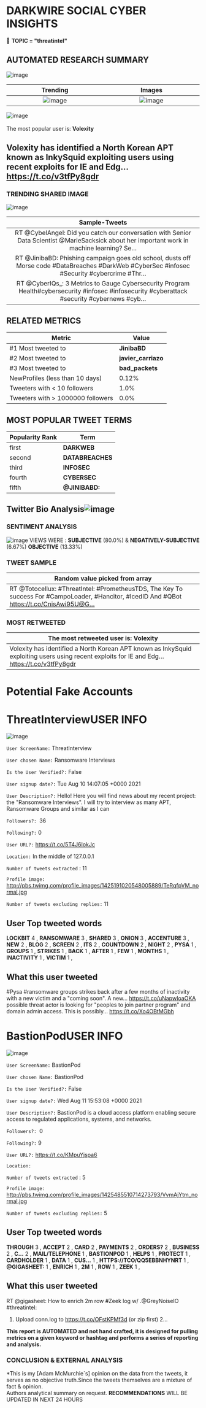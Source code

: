 # DARKWIRE SOCIAL CYBER INSIGHTS 
&#x1F34E; **TOPIC = "threatintel"**

## AUTOMATED RESEARCH SUMMARY
  ![image](darkLogo.png)   

|  Trending  |   Images | 
:-------------------------:|:-------------------------:
|  ![image](assets/threatintel/imageFile1.jpg)     <img width=200/> | ![image](assets/threatintel/imageFile2.jpg) <img width=200/> |   
 
 
![image](assets/threatintel/TWEETS.png)
<br></br>
The most popular user is: **Volexity**  
 

## Volexity has identified a North Korean APT known as InkySquid exploiting users using recent exploits for IE and Edg… https://t.co/v3tfPy8gdr 

  




### TRENDING SHARED IMAGE

![image](assets/threatintel/twitterPostedImage.png)



|                **Sample-Tweets**        |
| :-------------: |
| RT @CybelAngel: Did you catch our conversation with Senior Data Scientist @MarieSacksick  about her important work in machine learning?  Se… |
| RT @JinibaBD: Phishing campaign goes old school, dusts off Morse code #DataBreaches #DarkWeb #CyberSec #infosec #Security #cybercrime #Thr… |
| RT @CyberIQs_: 3 Metrics to Gauge Cybersecurity Program Health#cybersecurity #infosec #infosecurity #cyberattack #security #cybernews #cyb… |

## RELATED METRICS<br>
| Metric | Value |
| ------------- | ------------- |
| #1 Most tweeted to  | **JinibaBD** |
| #2 Most tweeted to  | **javier_carriazo** |
| #3 Most tweeted to  | **bad_packets** |
| NewProfiles (less than 10 days) | 0.12%  |
| Tweeters with < 10 followers  | 1.0%|
| Tweeters with > 1000000 followers  | 0.0%  |



## MOST POPULAR TWEET TERMS 


| Popularity Rank  | Term |
| ------------- | ------------- |
| first  | **DARKWEB**  |
| second  | **DATABREACHES**  |
| third  | **INFOSEC** |
| fourth  | **CYBERSEC**  |
| fifth  | **@JINIBABD:**  |


## Twitter Bio Analysis![image](assets/threatintel/BIO.png)
### SENTIMENT ANALYSIS
![image](assets/threatintel/sentiment.png)
VIEWS WERE : **SUBJECTIVE**  (80.0%) & **NEGATIVELY-SUBJECTIVE** (6.67%) **OBJECTIVE** (13.33%)

### TWEET SAMPLE 
| Random value picked from array |
| ------------- |
|RT @Totocellux: #ThreatIntel: #PrometheusTDS, The Key To success For #CampoLoader, #Hancitor, #IcedID And #QBot https://t.co/CnisAwi95U@G… |

### MOST RETWEETED 

| The most retweeted user is: **Volexity**  |
| ------------- |
| Volexity has identified a North Korean APT known as InkySquid exploiting users using recent exploits for IE and Edg… https://t.co/v3tfPy8gdr |

# Potential Fake Accounts
 
# ThreatInterviewUSER INFO
![image](http://pbs.twimg.com/profile_images/1425191020548005889/TeRqfpVM_normal.jpg)
 
`User ScreenName:` ThreatInterview 
 
`User chosen Name:` Ransomware Interviews 
 
`Is the User Verified?:` False 
 
`User signup date?:` Tue Aug 10 14:07:05 +0000 2021 
 
`User Description?:` Hello! Here you will find news about my recent project: the "Ransomware Interviews".
I will try to interview as many APT, Ransomware Groups and similar as I can 
 
`Followers?: `36 
 
`Following?:` 0 
 
`User URL?:` https://t.co/5T4J6IokJc 
 
`Location:` In the middle of 127.0.0.1 
 
`Number of tweets extracted`  : 11 
 
`Profile image:` http://pbs.twimg.com/profile_images/1425191020548005889/TeRqfpVM_normal.jpg 
 
`Number of tweets excluding replies:` 11 
 

 

 
## User Top tweeted words 
 
**LOCKBIT** 4 , **RANSOMWARE** 3 , **SHARED** 3 , **ONION** 3 , **ACCENTURE** 3 , **NEW** 2 , **BLOG** 2 , **SCREEN** 2 , **ITS** 2 , **COUNTDOWN** 2 , **NIGHT** 2 , **PYSA** 1 , **GROUPS** 1 , **STRIKES** 1 , **BACK** 1 , **AFTER** 1 , **FEW** 1 , **MONTHS** 1 , **INACTIVITY** 1 , **VICTIM** 1 , 
 
## What this user tweeted
 
#Pysa #ransomware groups strikes back after a few months of inactivity with a new victim and a "coming soon".
A new… https://t.co/uNapwIoaOKA possible threat actor is looking for "peoples to join partner program" and domain admin access.
This is possibly… https://t.co/Xo4OBtMGbh
 
# BastionPodUSER INFO
![image](http://pbs.twimg.com/profile_images/1425485510714273793/VvmAjYtm_normal.jpg)
 
`User ScreenName:` BastionPod 
 
`User chosen Name:` BastionPod 
 
`Is the User Verified?:` False 
 
`User signup date?:` Wed Aug 11 15:53:08 +0000 2021 
 
`User Description?:` BastionPod is a cloud access platform enabling secure access to regulated applications, systems, and networks. 
 
`Followers?: `0 
 
`Following?:` 9 
 
`User URL?:` https://t.co/KMpuYjspa6 
 
`Location:`  
 
`Number of tweets extracted`  : 5 
 
`Profile image:` http://pbs.twimg.com/profile_images/1425485510714273793/VvmAjYtm_normal.jpg 
 
`Number of tweets excluding replies:` 5 
 

 

 
## User Top tweeted words 
 
**THROUGH** 3 , **ACCEPT** 2 , **CARD** 2 , **PAYMENTS** 2 , **ORDERS?** 2 , **BUSINESS** 2 , **C…** 2 , **MAIL/TELEPHONE** 1 , **BASTIONPOD** 1 , **HELPS** 1 , **PROTECT** 1 , **CARDHOLDER** 1 , **DATA** 1 , **CUS…** 1 , **HTTPS://TCO/QQ5EBBNHYNRT** 1 , **@GIGASHEET:** 1 , **ENRICH** 1 , **2M** 1 , **ROW** 1 , **ZEEK** 1 , 
 
## What this user tweeted
 
RT @gigasheet: How to enrich 2m row #Zeek log w/ .@GreyNoiseIO #threatintel:
1. Upload conn.log to https://t.co/OFstKPMf3d (or zip first)
2…
 

<b> This report is AUTOMATED and not hand crafted, it is designed for pulling metrics on a given keyword or hashtag and performs a series of reporting and analysis.</b>  
### CONCLUSION & EXTERNAL ANALYSIS

*This is my [Adam McMurchie`s] opinion on the data from the tweets, it serves as no objective truth.Since the tweets themselves are a mixture of fact & opinion.<br>
Authors analytical summary on request.
**RECOMMENDATIONS** WILL BE UPDATED IN NEXT  24 HOURS <br>